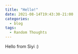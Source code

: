 ```yaml
---
title: "Hello!"
date: 2021-08-14T19:43:30-21:00
categories:
  - blog
tags:
  - Random Thoughts 
---
```


Hello from Siyi :) 